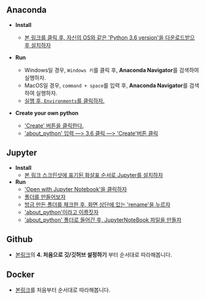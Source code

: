 ## Anaconda

- **Install**
   - [본 링크를 클릭 후, 자신의 OS와 같은 'Python 3.6 version'을 다운로드받으 후 설치하자](https://www.anaconda.com/download/#macos)

- **Run**
    - Windows일 경우, `Windows 키`를 클릭 후, **Anaconda Navigator**를 검색하여 실행하자.
    - MacOS일 경우, `command + space`를 입력 후, **Anaconda Navigator**를 검색하여 실행하자.
    - [실행 후, `Environments`를 클릭하자.](https://www.dropbox.com/s/e3xukgvgl1cvn1t/%EC%8A%A4%ED%81%AC%EB%A6%B0%EC%83%B7%202018-01-05%2020.07.59.png?dl=0)

- **Create your own python**
    - ['Create' 버튼을 클릭한다.](https://www.dropbox.com/s/jaostbbzroq08tf/%EC%8A%A4%ED%81%AC%EB%A6%B0%EC%83%B7%202018-01-05%2020.13.12.png?dl=0)
    - ['about_python' 입력 —> 3.6 클릭 —> 'Create'버튼 클릭](https://www.dropbox.com/s/rhhxjrxucnx7qop/%EC%8A%A4%ED%81%AC%EB%A6%B0%EC%83%B7%202018-01-05%2020.15.05.png?dl=0)

## Jupyter

- **Install**
  - [본 링크 스크린샷에 표기된 화살표 순서로 Jupyter를 설치하자](https://www.dropbox.com/s/frnrfi9d29z305s/%EC%8A%A4%ED%81%AC%EB%A6%B0%EC%83%B7%202018-01-05%2020.31.17.png?dl=0)
- **Run**
  - ['Open with Jupyter Notebook'을 클릭하자](https://www.dropbox.com/s/rhwjf58cvf6vd4l/%EC%8A%A4%ED%81%AC%EB%A6%B0%EC%83%B7%202018-01-06%2012.03.00.png?dl=0)
  - [폴더를 만들어보자](https://www.dropbox.com/s/mz6h18cwuxwbvai/%EC%8A%A4%ED%81%AC%EB%A6%B0%EC%83%B7%202018-01-06%2012.08.07.png?dl=0)
  - [방금 만든 폴더를 체크한 후, 화면 상단에 있는 'rename'을 누르자](https://www.dropbox.com/s/ew03muoyfr4k1at/%EC%8A%A4%ED%81%AC%EB%A6%B0%EC%83%B7%202018-01-06%2012.09.27.png?dl=0)
  - ['about_python'이라고 이름짓자](https://www.dropbox.com/s/34g9e0r7wh2aos0/%EC%8A%A4%ED%81%AC%EB%A6%B0%EC%83%B7%202018-01-06%2012.10.46.png?dl=0)
  - ['about_python' 폴더로 들어간 후, JupyterNoteBook 파일을 만들자](https://www.dropbox.com/s/wci5jsw8k5h3lxp/%EC%8A%A4%ED%81%AC%EB%A6%B0%EC%83%B7%202018-01-06%2012.12.15.png?dl=0)



## Github

- [본링크](https://www.evernote.com/l/AQUE3CvmhDtAtpjtCRLe7ikP1i08vrVk4Y8)의 **4. 처음으로 깃/깃허브 설정하기** 부터 순서대로 따라해봅니다.


## Docker

- [본링크](https://subicura.com/2017/01/19/docker-guide-for-beginners-2.html)를 처음부터 순서대로 따라해봅니다.


